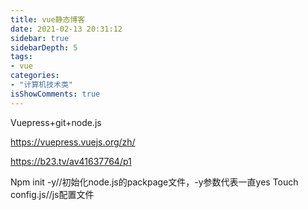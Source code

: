 ```yaml
---
title: vue静态博客
date: 2021-02-13 20:31:12
sidebar: true
sidebarDepth: 5
tags: 
- vue
categories:
- "计算机技术类"
isShowComments: true
---
```


Vuepress+git+node.js

https://vuepress.vuejs.org/zh/

https://b23.tv/av41637764/p1

Npm init -y//初始化node.js的packpage文件，-y参数代表一直yes
Touch config.js//js配置文件